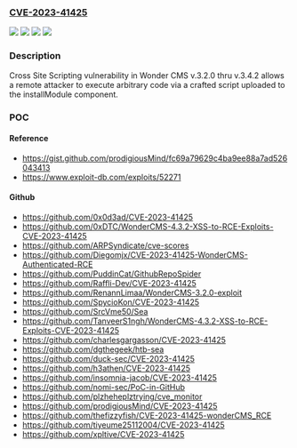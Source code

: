 ### [CVE-2023-41425](https://cve.mitre.org/cgi-bin/cvename.cgi?name=CVE-2023-41425)
![](https://img.shields.io/static/v1?label=Product&message=n%2Fa&color=blue)
![](https://img.shields.io/static/v1?label=Version&message=3.2.0%20&color=brightgreen)
![](https://img.shields.io/static/v1?label=Version&message=n%2Fa%20&color=brightgreen)
![](https://img.shields.io/static/v1?label=Vulnerability&message=n%2Fa&color=brightgreen)

### Description

Cross Site Scripting vulnerability in Wonder CMS v.3.2.0 thru v.3.4.2 allows a remote attacker to execute arbitrary code via a crafted script uploaded to the installModule component.

### POC

#### Reference
- https://gist.github.com/prodigiousMind/fc69a79629c4ba9ee88a7ad526043413
- https://www.exploit-db.com/exploits/52271

#### Github
- https://github.com/0x0d3ad/CVE-2023-41425
- https://github.com/0xDTC/WonderCMS-4.3.2-XSS-to-RCE-Exploits-CVE-2023-41425
- https://github.com/ARPSyndicate/cve-scores
- https://github.com/Diegomjx/CVE-2023-41425-WonderCMS-Authenticated-RCE
- https://github.com/PuddinCat/GithubRepoSpider
- https://github.com/Raffli-Dev/CVE-2023-41425
- https://github.com/RenannLimaa/WonderCMS-3.2.0-exploit
- https://github.com/SpycioKon/CVE-2023-41425
- https://github.com/SrcVme50/Sea
- https://github.com/TanveerS1ngh/WonderCMS-4.3.2-XSS-to-RCE-Exploits-CVE-2023-41425
- https://github.com/charlesgargasson/CVE-2023-41425
- https://github.com/dgthegeek/htb-sea
- https://github.com/duck-sec/CVE-2023-41425
- https://github.com/h3athen/CVE-2023-41425
- https://github.com/insomnia-jacob/CVE-2023-41425
- https://github.com/nomi-sec/PoC-in-GitHub
- https://github.com/plzheheplztrying/cve_monitor
- https://github.com/prodigiousMind/CVE-2023-41425
- https://github.com/thefizzyfish/CVE-2023-41425-wonderCMS_RCE
- https://github.com/tiyeume25112004/CVE-2023-41425
- https://github.com/xpltive/CVE-2023-41425

